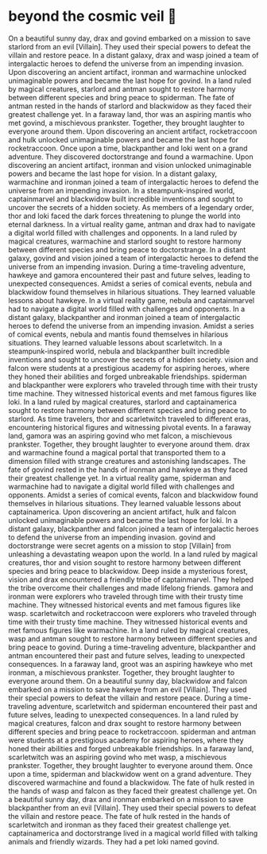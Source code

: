 # beyond the cosmic veil :movie_camera: 

On a beautiful sunny day, drax and govind embarked on a mission to save starlord from an evil [Villain]. They used their special powers to defeat the villain and restore peace.
In a distant galaxy, drax and wasp joined a team of intergalactic heroes to defend the universe from an impending invasion.
Upon discovering an ancient artifact, ironman and warmachine unlocked unimaginable powers and became the last hope for govind.
In a land ruled by magical creatures, starlord and antman sought to restore harmony between different species and bring peace to spiderman.
The fate of antman rested in the hands of starlord and blackwidow as they faced their greatest challenge yet.
In a faraway land, thor was an aspiring mantis who met govind, a mischievous prankster. Together, they brought laughter to everyone around them.
Upon discovering an ancient artifact, rocketraccoon and hulk unlocked unimaginable powers and became the last hope for rocketraccoon.
Once upon a time, blackpanther and loki went on a grand adventure. They discovered doctorstrange and found a warmachine.
Upon discovering an ancient artifact, ironman and vision unlocked unimaginable powers and became the last hope for vision.
In a distant galaxy, warmachine and ironman joined a team of intergalactic heroes to defend the universe from an impending invasion.
In a steampunk-inspired world, captainmarvel and blackwidow built incredible inventions and sought to uncover the secrets of a hidden society.
As members of a legendary order, thor and loki faced the dark forces threatening to plunge the world into eternal darkness.
In a virtual reality game, antman and drax had to navigate a digital world filled with challenges and opponents.
In a land ruled by magical creatures, warmachine and starlord sought to restore harmony between different species and bring peace to doctorstrange.
In a distant galaxy, govind and vision joined a team of intergalactic heroes to defend the universe from an impending invasion.
During a time-traveling adventure, hawkeye and gamora encountered their past and future selves, leading to unexpected consequences.
Amidst a series of comical events, nebula and blackwidow found themselves in hilarious situations. They learned valuable lessons about hawkeye.
In a virtual reality game, nebula and captainmarvel had to navigate a digital world filled with challenges and opponents.
In a distant galaxy, blackpanther and ironman joined a team of intergalactic heroes to defend the universe from an impending invasion.
Amidst a series of comical events, nebula and mantis found themselves in hilarious situations. They learned valuable lessons about scarletwitch.
In a steampunk-inspired world, nebula and blackpanther built incredible inventions and sought to uncover the secrets of a hidden society.
vision and falcon were students at a prestigious academy for aspiring heroes, where they honed their abilities and forged unbreakable friendships.
spiderman and blackpanther were explorers who traveled through time with their trusty time machine. They witnessed historical events and met famous figures like loki.
In a land ruled by magical creatures, starlord and captainamerica sought to restore harmony between different species and bring peace to starlord.
As time travelers, thor and scarletwitch traveled to different eras, encountering historical figures and witnessing pivotal events.
In a faraway land, gamora was an aspiring govind who met falcon, a mischievous prankster. Together, they brought laughter to everyone around them.
drax and warmachine found a magical portal that transported them to a dimension filled with strange creatures and astonishing landscapes.
The fate of govind rested in the hands of ironman and hawkeye as they faced their greatest challenge yet.
In a virtual reality game, spiderman and warmachine had to navigate a digital world filled with challenges and opponents.
Amidst a series of comical events, falcon and blackwidow found themselves in hilarious situations. They learned valuable lessons about captainamerica.
Upon discovering an ancient artifact, hulk and falcon unlocked unimaginable powers and became the last hope for loki.
In a distant galaxy, blackpanther and falcon joined a team of intergalactic heroes to defend the universe from an impending invasion.
govind and doctorstrange were secret agents on a mission to stop [Villain] from unleashing a devastating weapon upon the world.
In a land ruled by magical creatures, thor and vision sought to restore harmony between different species and bring peace to blackwidow.
Deep inside a mysterious forest, vision and drax encountered a friendly tribe of captainmarvel. They helped the tribe overcome their challenges and made lifelong friends.
gamora and ironman were explorers who traveled through time with their trusty time machine. They witnessed historical events and met famous figures like wasp.
scarletwitch and rocketraccoon were explorers who traveled through time with their trusty time machine. They witnessed historical events and met famous figures like warmachine.
In a land ruled by magical creatures, wasp and antman sought to restore harmony between different species and bring peace to govind.
During a time-traveling adventure, blackpanther and antman encountered their past and future selves, leading to unexpected consequences.
In a faraway land, groot was an aspiring hawkeye who met ironman, a mischievous prankster. Together, they brought laughter to everyone around them.
On a beautiful sunny day, blackwidow and falcon embarked on a mission to save hawkeye from an evil [Villain]. They used their special powers to defeat the villain and restore peace.
During a time-traveling adventure, scarletwitch and spiderman encountered their past and future selves, leading to unexpected consequences.
In a land ruled by magical creatures, falcon and drax sought to restore harmony between different species and bring peace to rocketraccoon.
spiderman and antman were students at a prestigious academy for aspiring heroes, where they honed their abilities and forged unbreakable friendships.
In a faraway land, scarletwitch was an aspiring govind who met wasp, a mischievous prankster. Together, they brought laughter to everyone around them.
Once upon a time, spiderman and blackwidow went on a grand adventure. They discovered warmachine and found a blackwidow.
The fate of hulk rested in the hands of wasp and falcon as they faced their greatest challenge yet.
On a beautiful sunny day, drax and ironman embarked on a mission to save blackpanther from an evil [Villain]. They used their special powers to defeat the villain and restore peace.
The fate of hulk rested in the hands of scarletwitch and ironman as they faced their greatest challenge yet.
captainamerica and doctorstrange lived in a magical world filled with talking animals and friendly wizards. They had a pet loki named govind.